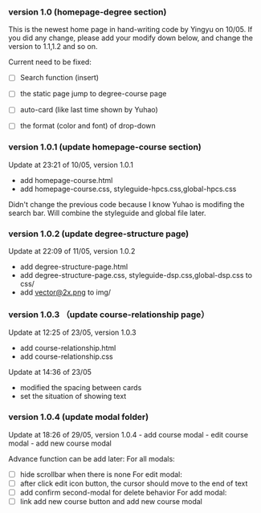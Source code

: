 ### version 1.0 (homepage-degree section)
This is the newest home page in hand-writing code by Yingyu on 10/05. If you did any change, please add your modify down below, and change the version to 1.1,1.2 and so on.

Current need to be fixed:
- [ ] Search function (insert)
- [ ]  the static page jump to degree-course page
- [ ]  auto-card (like last time shown by Yuhao)
- [ ]  the format (color and font) of drop-down


### version 1.0.1 (update homepage-course section)
Update at 23:21 of 10/05, version 1.0.1
  - add homepage-course.html
  - add homepage-course.css, styleguide-hpcs.css,global-hpcs.css
  
  Didn't change the previous code because I know Yuhao is modifing the search bar. Will combine the styleguide and global file later.
  
### version 1.0.2 (update degree-structure page)
Update at 22:09 of 11/05, version 1.0.2
  - add degree-structure-page.html
  - add degree-structure-page.css, styleguide-dsp.css,global-dsp.css to css/
  - add vector@2x.png to img/

### version 1.0.3 （update course-relationship page）
Update at 12:25 of 23/05, version 1.0.3
  - add course-relationship.html
  - add course-relationship.css
  
Update at 14:36 of 23/05
  - modified the spacing between cards
  - set the situation of showing text
  
### version 1.0.4 (update modal folder)
  Update at 18:26 of 29/05, version 1.0.4
    - add course modal
    - edit course modal
    - add new course modal
    
  Advance function can be add later:
  For all modals:
- [ ] hide scrollbar when there is none
  For edit modal:
- [ ] after click edit icon button, the cursor should move to the end of text
- [ ] add confirm second-modal for delete behavior
  For add modal:
- [ ]  link add new course button and add new course modal

